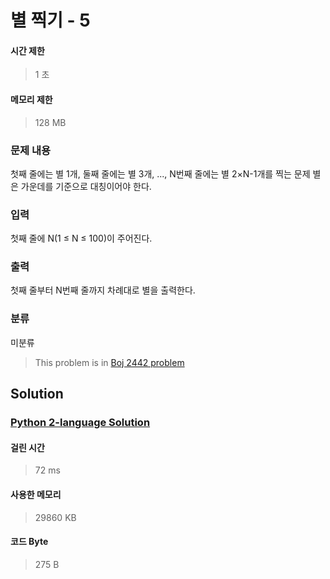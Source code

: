 # 별 찍기 - 5
#### 시간 제한
> 1 초
#### 메모리 제한
> 128 MB
### 문제 내용

첫째 줄에는 별 1개, 둘째 줄에는 별 3개, ..., N번째 줄에는 별 2×N-1개를 찍는 문제
별은 가운데를 기준으로 대칭이어야 한다.

### 입력

첫째 줄에 N(1 ≤ N ≤ 100)이 주어진다.

### 출력

첫째 줄부터 N번째 줄까지 차례대로 별을 출력한다.

### 분류
미분류
> This problem is in [Boj 2442 problem](https://www.acmicpc.net/problem/2442)

## Solution
### [Python 2-language Solution](./main.py)
#### 걸린 시간
> 72 ms
#### 사용한 메모리
> 29860 KB
#### 코드 Byte
> 275 B
